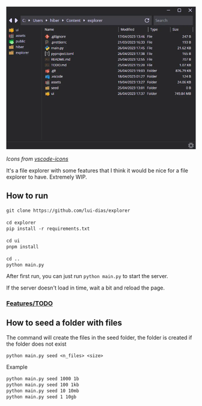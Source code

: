 ![](assets/explorer.webp)

_Icons from [vscode-icons](https://github.com/vscode-icons/vscode-icons)_

It's a file explorer with some features that I think it would be nice for a file explorer to have. Extremely WIP.

## How to run
```
git clone https://github.com/lui-dias/explorer

cd explorer
pip install -r requirements.txt

cd ui
pnpm install

cd ..
python main.py
```

After first run, you can just run `python main.py` to start the server.

If the server doesn't load in time, wait a bit and reload the page.

### [Features/TODO](TODO.md)

## How to seed a folder with files
The command will create the files in the seed folder, the folder is created if the folder does not exist

```
python main.py seed <n_files> <size>
```

Example
```
python main.py seed 1000 1b
python main.py seed 100 1kb
python main.py seed 10 10mb
python main.py seed 1 10gb
```
